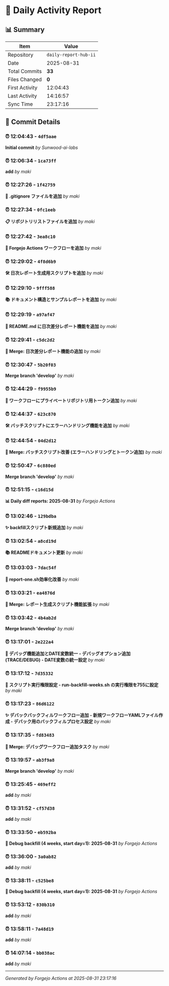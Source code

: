 # 📅 Daily Activity Report

## 📊 Summary
| Item | Value |
|------|-------|
| Repository | `daily-report-hub-ii` |
| Date | 2025-08-31 |
| Total Commits | **33** |
| Files Changed | **0** |
| First Activity | 12:04:43 |
| Last Activity | 14:16:57 |
| Sync Time | 23:17:16 |

## 📝 Commit Details

### ⏰ 12:04:43 - `4df5aae`
**Initial commit**
*by Sunwood-ai-labs*

### ⏰ 12:06:34 - `1ca73ff`
**add**
*by maki*

### ⏰ 12:27:26 - `1f42759`
**📁 .gitignore ファイルを追加**
*by maki*

### ⏰ 12:27:34 - `0fc1eeb`
**📋 リポジトリリストファイルを追加**
*by maki*

### ⏰ 12:27:42 - `3ea8c10`
**🔨 Forgejo Actions ワークフローを追加**
*by maki*

### ⏰ 12:29:02 - `4f8d6b9`
**🛠️ 日次レポート生成用スクリプトを追加**
*by maki*

### ⏰ 12:29:10 - `9fff588`
**📚 ドキュメント構造とサンプルレポートを追加**
*by maki*

### ⏰ 12:29:19 - `a97af47`
**📝 README.md に日次差分レポート機能を追加**
*by maki*

### ⏰ 12:29:41 - `c5dc2d2`
**🔀 Merge: 日次差分レポート機能の追加**
*by maki*

### ⏰ 12:30:47 - `5b20f03`
**Merge branch 'develop'**
*by maki*

### ⏰ 12:44:29 - `f9955b9`
**🔧 ワークフローにプライベートリポジトリ用トークン追加**
*by maki*

### ⏰ 12:44:37 - `623c870`
**🛠️ バッチスクリプトにエラーハンドリング機能を追加**
*by maki*

### ⏰ 12:44:54 - `04d2d12`
**🔀 Merge: バッチスクリプト改善 (エラーハンドリングとトークン追加)**
*by maki*

### ⏰ 12:50:47 - `6c880ed`
**Merge branch 'develop'**
*by maki*

### ⏰ 12:51:15 - `c16d15d`
**📊 Daily diff reports: 2025-08-31**
*by Forgejo Actions*

### ⏰ 13:02:46 - `129bdba`
**✨ backfillスクリプト新規追加**
*by maki*

### ⏰ 13:02:54 - `a8cd19d`
**📚 READMEドキュメント更新**
*by maki*

### ⏰ 13:03:03 - `7dac54f`
**🔧 report-one.sh効率化改善**
*by maki*

### ⏰ 13:03:21 - `ea4876d`
**🔀 Merge: レポート生成スクリプト機能拡張**
*by maki*

### ⏰ 13:03:42 - `4b4ab2d`
**Merge branch 'develop'**
*by maki*

### ⏰ 13:17:01 - `2e222a4`
**🔧 デバッグ機能追加とDATE変数統一 - デバッグオプション追加 (TRACE/DEBUG) - DATE変数の統一設定**
*by maki*

### ⏰ 13:17:12 - `7d35332`
**🔧 スクリプト実行権限設定 - run-backfill-weeks.sh の実行権限を755に設定**
*by maki*

### ⏰ 13:17:23 - `86d6122`
**✨ デバックバックフィルワークフロー追加 - 新規ワークフローYAMLファイル作成 - デバック用のバックフィルプロセス設定**
*by maki*

### ⏰ 13:17:35 - `fd83483`
**🔀 Merge: デバッグワークフロー追加タスク**
*by maki*

### ⏰ 13:19:57 - `ab3f9a8`
**Merge branch 'develop'**
*by maki*

### ⏰ 13:25:45 - `469eff2`
**add**
*by maki*

### ⏰ 13:31:52 - `cf57d38`
**add**
*by maki*

### ⏰ 13:33:50 - `eb592ba`
**🐛 Debug backfill (4 weeks, start day=1): 2025-08-31**
*by Forgejo Actions*

### ⏰ 13:36:00 - `3a0ab82`
**add**
*by maki*

### ⏰ 13:38:11 - `c525be8`
**🐛 Debug backfill (4 weeks, start day=1): 2025-08-31**
*by Forgejo Actions*

### ⏰ 13:53:12 - `830b310`
**add**
*by maki*

### ⏰ 13:58:11 - `7a48d19`
**add**
*by maki*

### ⏰ 14:07:14 - `bb038ac`
**add**
*by maki*

---
*Generated by Forgejo Actions at 2025-08-31 23:17:16*
